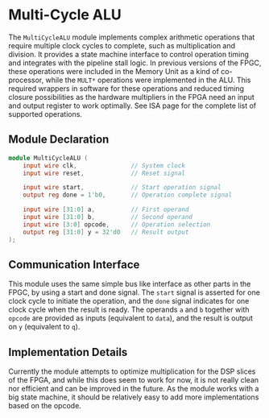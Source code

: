 # Multi-Cycle ALU

The `MultiCycleALU` module implements complex arithmetic operations that require multiple clock cycles to complete, such as multiplication and division. It provides a state machine interface to control operation timing and integrates with the pipeline stall logic. In previous versions of the FPGC, these operations were included in the Memory Unit as a kind of co-processor, while the `MULT*` operations were implemented in the ALU. This required wrappers in software for these operations and reduced timing closure possibilities as the hardware multipliers in the FPGA need an input and output register to work optimally. See ISA page for the complete list of supported operations.

## Module Declaration

```verilog
module MultiCycleALU (
    input wire clk,               // System clock
    input wire reset,             // Reset signal

    input wire start,             // Start operation signal
    output reg done = 1'b0,       // Operation complete signal

    input wire [31:0] a,          // First operand
    input wire [31:0] b,          // Second operand
    input wire [3:0] opcode,      // Operation selection
    output reg [31:0] y = 32'd0   // Result output
);
```

## Communication Interface

This module uses the same simple bus like interface as other parts in the FPGC, by using a start and done signal. The `start` signal is asserted for one clock cycle to initiate the operation, and the `done` signal indicates for one clock cycle when the result is ready. The operands `a` and `b` together with `opcode` are provided as inputs (equivalent to `data`), and the result is output on `y` (equivalent to `q`).


## Implementation Details

Currently the module attempts to optimize multiplication for the DSP slices of the FPGA, and while this does seem to work for now, it is not really clean nor efficient and can be improved in the future. As the module works with a big state machine, it should be relatively easy to add more implementations based on the opcode.
